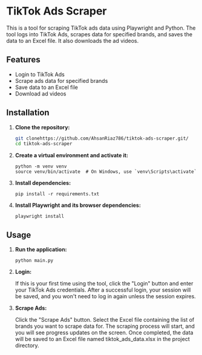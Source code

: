 # TikTok Ads Scraper

This is a tool for scraping TikTok ads data using Playwright and Python. The tool logs into TikTok Ads, scrapes data for specified brands, and saves the data to an Excel file. It also downloads the ad videos.

## Features
- Login to TikTok Ads
- Scrape ads data for specified brands
- Save data to an Excel file
- Download ad videos

## Installation

1. **Clone the repository:**
   ```sh
   git clonehttps://github.com/AhsanRiaz786/tiktok-ads-scraper.git/
   cd tiktok-ads-scraper

2. **Create a virtual environment and activate it:**
    ```
    python -m venv venv
    source venv/bin/activate  # On Windows, use `venv\Scripts\activate`

3. **Install dependencies:**
    ```
    pip install -r requirements.txt

4. **Install Playwright and its browser dependencies:**
    ```
    playwright install

## Usage

1. **Run the application:**
    ```
    python main.py

2. **Login:**

    If this is your first time using the tool, click the "Login" button and enter your TikTok Ads credentials.
    After a successful login, your session will be saved, and you won't need to log in again unless the session expires.

3. **Scrape Ads:**

    Click the "Scrape Ads" button.
    Select the Excel file containing the list of brands you want to scrape data for.
    The scraping process will start, and you will see progress updates on the screen.
    Once completed, the data will be saved to an Excel file named tiktok_ads_data.xlsx in the project directory.

